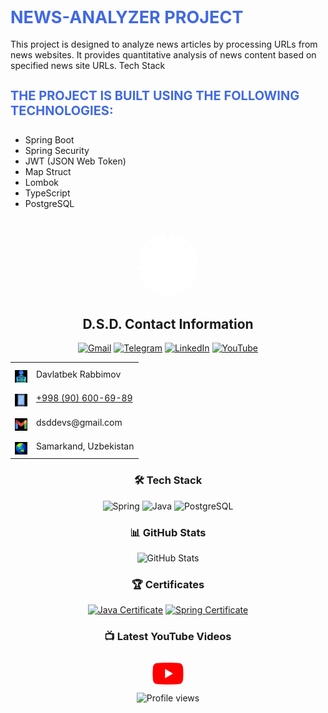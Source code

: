 <h1 style="color: royalblue; font-size: 27px;">
 NEWS-ANALYZER PROJECT
</h1>

<div>
This project is designed to analyze news articles by processing URLs from news websites. It provides quantitative analysis of news content based on specified news site URLs.
Tech Stack

<h4 style="color: royalblue; font-size: 20px;">
 THE PROJECT IS BUILT USING THE FOLLOWING TECHNOLOGIES:
</h4>

* Spring Boot
* Spring Security
* JWT (JSON Web Token)
* Map Struct
* Lombok
* TypeScript
* PostgreSQL
</div>

<div align="center">
  <img src="assets/icons/logo.png" width="100" height="100" style="border-radius: 50%; margin-top: 25px">
  <h2> D.S.D. Contact Information</h2>
</div>

<div align="center">

[![Gmail](https://img.shields.io/badge/Gmail-D14836?style=for-the-badge&logo=gmail&logoColor=white)](mailto:dsddevs@gmail.com)
[![Telegram](https://img.shields.io/badge/Telegram-2CA5E0?style=for-the-badge&logo=telegram&logoColor=white)](https://t.me/dsd6989)
[![LinkedIn](https://img.shields.io/badge/LinkedIn-0077B5?style=for-the-badge&logo=linkedin&logoColor=white)](https://www.linkedin.com/in/davlatbek-rabbimov-56a0352a3)
[![YouTube](https://img.shields.io/badge/YouTube-FF0000?style=for-the-badge&logo=youtube&logoColor=white)](https://www.youtube.com/watch?v=oPEiX3wCErE&t=20s)

</div>

<div align="center">
  <table>
    <tr>
      <td align="center">
        <img src="assets/icons/man.png" width="20" height="20" style="margin-top: 10px">
      </td>
      <td>Davlatbek Rabbimov</td>
    </tr>
    <tr>
      <td align="center">
        <img src="assets/icons/phone.png" width="20" height="20" style="margin-top: 10px">
      </td>
      <td><a href="tel:+1234567890">+998 (90) 600-69-89</a></td>
    </tr>
    <tr>
      <td align="center">
        <img src="assets/icons/email.png" width="20" height="20" style="margin-top: 10px">
      </td>
      <td>dsddevs@gmail.com</td>
    </tr>
    <tr>
      <td align="center">
        <img src="assets/icons/location.png" width="20" height="20" style="margin-top: 10px">
      </td>
      <td>Samarkand, Uzbekistan</td>
    </tr>
  </table>
</div>

<div align="center">
  <h3>🛠 Tech Stack</h3>

![Spring](https://img.shields.io/badge/Spring-6DB33F?style=flat-square&logo=spring&logoColor=white)
![Java](https://img.shields.io/badge/Java-ED8B00?style=flat-square&logo=oracle&logoColor=white)
![PostgreSQL](https://img.shields.io/badge/PostgreSQL-316192?style=flat-square&logo=postgresql&logoColor=white)

</div>

<div align="center">
  <h3>📊 GitHub Stats</h3>

  <img src="https://github-readme-stats.vercel.app/api?username=dsddevs&show_icons=true&theme=radical" alt="GitHub Stats">
</div>

<div align="center">
  <h3>🏆 Certificates</h3>

[![Java Certificate](https://img.shields.io/badge/Java-Certified-success?style=for-the-badge&logo=oracle&logoColor=white)](link-to-certificate)
[![Spring Certificate](https://img.shields.io/badge/Spring-Certified-success?style=for-the-badge&logo=spring&logoColor=white)](link-to-certificate)
</div>

<div align="center">
  <h3>📺 Latest YouTube Videos</h3>

  <!-- Replace these with your actual video thumbnails and links -->
  <a href="https://www.youtube.com/watch?v=oPEiX3wCErE&t=20s">
    <img src="assets/icons/youtube.png" width="50" style="margin: 10px">
  </a>
</div>



<div align="center">
  <img src="https://komarev.com/ghpvc/?username=yourusername&color=blueviolet" alt="Profile views">
</div>